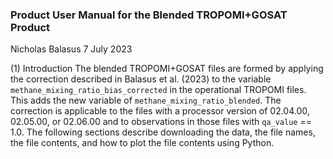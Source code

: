 ### Product User Manual for the Blended TROPOMI+GOSAT Product
Nicholas Balasus
7 July 2023

(1) Introduction
The blended TROPOMI+GOSAT files are formed by applying the correction described in Balasus et al. (2023) to the variable `methane_mixing_ratio_bias_corrected` in the operational TROPOMI files. This adds the new variable of `methane_mixing_ratio_blended`. The correction is applicable to the files with a processor version of 02.04.00, 02.05.00, or 02.06.00 and to observations in those files with `qa_value` == 1.0. The following sections describe downloading the data, the file names, the file contents, and how to plot the file contents using Python.